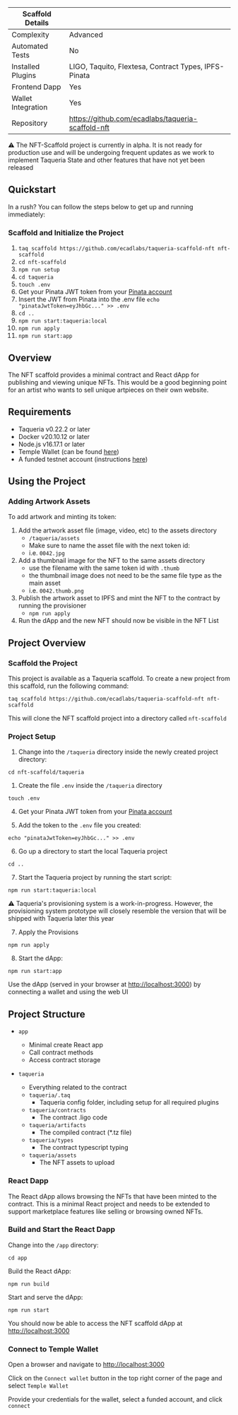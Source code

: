 | Scaffold Details   |                                                         |
|--------------------|---------------------------------------------------------|
| Complexity         | Advanced                                                |
| Automated Tests    | No                                                      |
| Installed Plugins  | LIGO, Taquito, Flextesa, Contract Types, IPFS-Pinata    |
| Frontend Dapp      | Yes                                                     |
| Wallet Integration | Yes                                                     |
| Repository         | https://github.com/ecadlabs/taqueria-scaffold-nft       |

:warning: The NFT-Scaffold project is currently in alpha. It is not ready for production use and will be undergoing frequent updates as we work to implement Taqueria State and other features that have not yet been released

## Quickstart

In a rush? You can follow the steps below to get up and running immediately:

### Scaffold and Initialize the Project

1. `taq scaffold https://github.com/ecadlabs/taqueria-scaffold-nft nft-scaffold`
1. `cd nft-scaffold`
1. `npm run setup`
1. `cd taqueria`
1. `touch .env`
1. Get your Pinata JWT token from your [Pinata account](https://app.pinata.cloud/signin)
1. Insert the JWT from Pinata into the .env file `echo "pinataJwtToken=eyJhbGc..." >> .env`
1. `cd ..`
1. `npm run start:taqueria:local`
1. `npm run apply`
1. `npm run start:app`

## Overview

The NFT scaffold provides a minimal contract and React dApp for publishing and viewing unique NFTs. 
This would be a good beginning point for an artist who wants to sell unique artpieces on their own website. 

## Requirements

- Taqueria v0.22.2 or later
- Docker v20.10.12 or later
- Node.js v16.17.1 or later
- Temple Wallet (can be found [here](https://templewallet.com/))
- A funded testnet account (instructions [here](https://taqueria.io/docs/config/networks/#faucets))

## Using the Project

### Adding Artwork Assets

To add artwork and minting its token:

1. Add the artwork asset file (image, video, etc) to the assets directory
    - `/taqueria/assets`
    - Make sure to name the asset file with the next token id: 
    - i.e. `0042.jpg`
1. Add a thumbnail image for the NFT to the same assets directory
    - use the filename with the same token id with `.thumb`
    - the thumbnail image does not need to be the same file type as the main asset
    - i.e. `0042.thumb.png`
1. Publish the artwork asset to IPFS and mint the NFT to the contract by running the provisioner
    - `npm run apply`
1. Run the dApp and the new NFT should now be visible in the NFT List


## Project Overview

### Scaffold the Project

This project is available as a Taqueria scaffold. To create a new project from this scaffold, run the following command:

```shell
taq scaffold https://github.com/ecadlabs/taqueria-scaffold-nft nft-scaffold
```

This will clone the NFT scaffold project into a directory called `nft-scaffold`

### Project Setup 

1. Change into the `/taqueria` directory inside the newly created project directory:

```shell
cd nft-scaffold/taqueria
```

1. Create the file `.env` inside the `/taqueria` directory

```shell
touch .env
```

4. Get your Pinata JWT token from your [Pinata account](https://app.pinata.cloud/signin)

5. Add the token to the `.env` file you created:

```shell
echo "pinataJwtToken=eyJhbGc..." >> .env
```

6. Go up a directory to start the local Taqueria project

```shell
cd ..
```

7. Start the Taqueria project by running the start script:

```shell
npm run start:taqueria:local
```

:warning: Taqueria's provisioning system is a work-in-progress. However, the provisioning system prototype will closely resemble the version that will be shipped with Taqueria later this year

7. Apply the Provisions

```shell
npm run apply
```

8. Start the dApp:

```shell
npm run start:app
```

Use the dApp (served in your browser at [http://localhost:3000](http://localhost:3000)) by connecting a wallet and using the web UI

## Project Structure

- `app`
    
    - Minimal create React app
    - Call contract methods
    - Access contract storage

- `taqueria`

    - Everything related to the contract
    - `taqueria/.taq`
        - Taqueria config folder, including setup for all required plugins
    - `taqueria/contracts`
        - The contract .ligo code
    - `taqueria/artifacts`
        - The compiled contract (*.tz file)
    - `taqueria/types`
        - The contract typescript typing
    - `taqueria/assets`
        - The NFT assets to upload

### React Dapp

The React dApp allows browsing the NFTs that have been minted to the contract. 
This is a minimal React project and needs to be extended to support marketplace features like selling or browsing owned NFTs.

### Build and Start the React Dapp

Change into the `/app` directory:

```shell
cd app
```

Build the React dApp:

```shell
npm run build
```

Start and serve the dApp:

```shell 
npm run start
```

You should now be able to access the NFT scaffold dApp at [http://localhost:3000](http://localhost:3000/)

### Connect to Temple Wallet

Open a browser and navigate to [http://localhost:3000](http://localhost:3000/)

Click on the `Connect wallet` button in the top right corner of the page and select `Temple Wallet`

Provide your credentials for the wallet, select a funded account, and click `connect`